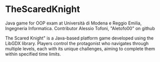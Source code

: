 # TheScaredKnight
Java game for OOP exam at Università di Modena e Reggio Emilia, Ingegneria Informatica.
Contributor Alessio Tofoni, "Aletofo00" on github

The Scared Knight" is a Java-based platform game developed using the LibGDX library. Players control the protagonist who navigates through multiple levels, each with its unique challenges, aiming to complete them within specified time limits.
